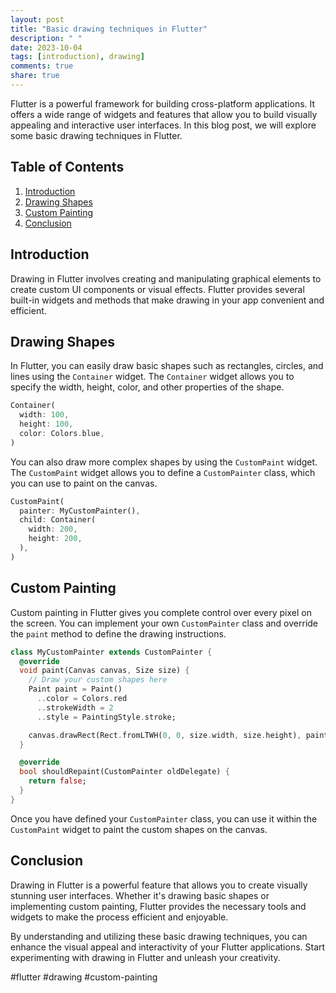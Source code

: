 ```yaml
---
layout: post
title: "Basic drawing techniques in Flutter"
description: " "
date: 2023-10-04
tags: [introduction), drawing]
comments: true
share: true
---
```


Flutter is a powerful framework for building cross-platform applications. It offers a wide range of widgets and features that allow you to build visually appealing and interactive user interfaces. In this blog post, we will explore some basic drawing techniques in Flutter.

## Table of Contents
1. [Introduction](#introduction)
2. [Drawing Shapes](#drawing-shapes)
3. [Custom Painting](#custom-painting)
4. [Conclusion](#conclusion)

## Introduction<a name="introduction"></a>

Drawing in Flutter involves creating and manipulating graphical elements to create custom UI components or visual effects. Flutter provides several built-in widgets and methods that make drawing in your app convenient and efficient.

## Drawing Shapes<a name="drawing-shapes"></a>

In Flutter, you can easily draw basic shapes such as rectangles, circles, and lines using the `Container` widget. The `Container` widget allows you to specify the width, height, color, and other properties of the shape.

```dart
Container(
  width: 100,
  height: 100,
  color: Colors.blue,
)
```

You can also draw more complex shapes by using the `CustomPaint` widget. The `CustomPaint` widget allows you to define a `CustomPainter` class, which you can use to paint on the canvas.

```dart
CustomPaint(
  painter: MyCustomPainter(),
  child: Container(
    width: 200,
    height: 200,
  ),
)
```

## Custom Painting<a name="custom-painting"></a>

Custom painting in Flutter gives you complete control over every pixel on the screen. You can implement your own `CustomPainter` class and override the `paint` method to define the drawing instructions.

```dart
class MyCustomPainter extends CustomPainter {
  @override
  void paint(Canvas canvas, Size size) {
    // Draw your custom shapes here
    Paint paint = Paint()
      ..color = Colors.red
      ..strokeWidth = 2
      ..style = PaintingStyle.stroke;

    canvas.drawRect(Rect.fromLTWH(0, 0, size.width, size.height), paint);
  }

  @override
  bool shouldRepaint(CustomPainter oldDelegate) {
    return false;
  }
}
```

Once you have defined your `CustomPainter` class, you can use it within the `CustomPaint` widget to paint the custom shapes on the canvas.

## Conclusion<a name="conclusion"></a>

Drawing in Flutter is a powerful feature that allows you to create visually stunning user interfaces. Whether it's drawing basic shapes or implementing custom painting, Flutter provides the necessary tools and widgets to make the process efficient and enjoyable.

By understanding and utilizing these basic drawing techniques, you can enhance the visual appeal and interactivity of your Flutter applications. Start experimenting with drawing in Flutter and unleash your creativity.

#flutter #drawing #custom-painting
